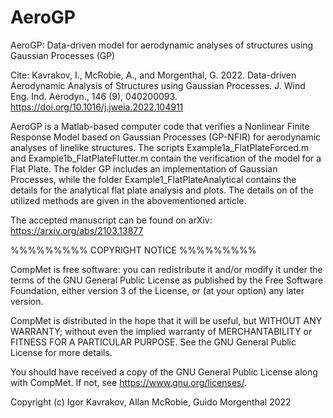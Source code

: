 # AeroGP
AeroGP: Data-driven model for aerodynamic analyses of structures using Gaussian Processes (GP)

Cite:
Kavrakov, I., McRobie, A., and Morgenthal, G. 2022. Data-driven Aerodynamic Analysis of Structures using Gaussian Processes. J. Wind Eng. Ind. Aerodyn., 146 (9), 040200093. https://doi.org/10.1016/j.jweia.2022.104911

AeroGP is a Matlab-based computer code that verifies a Nonlinear Finite Response Model based on Gaussian Processes (GP-NFIR) for aerodynamic analyses of linelike structures.
The scripts Example1a_FlatPlateForced.m and Example1b_FlatPlateFlutter.m contain the verification of the model for a Flat Plate.
The folder GP includes an implementation of Gaussian Processes, while the folder Example1_FlatPlateAnalytical contains the details for the analytical flat plate analysis and plots.
The details on of the utilized methods are given in the abovementioned article.

The accepted manuscript can be found on arXiv:
https://arxiv.org/abs/2103.13877

%%%%%%%%% COPYRIGHT NOTICE %%%%%%%%% 

CompMet is free software: you can redistribute it and/or modify
it under the terms of the GNU General Public License as published by
the Free Software Foundation, either version 3 of the License, or
(at your option) any later version.

CompMet is distributed in the hope that it will be useful,
but WITHOUT ANY WARRANTY; without even the implied warranty of
MERCHANTABILITY or FITNESS FOR A PARTICULAR PURPOSE.  See the
GNU General Public License for more details.

You should have received a copy of the GNU General Public License
along with CompMet.  If not, see <https://www.gnu.org/licenses/>.
    
Copyright (c) Igor Kavrakov, Allan McRobie, Guido Morgenthal 2022
